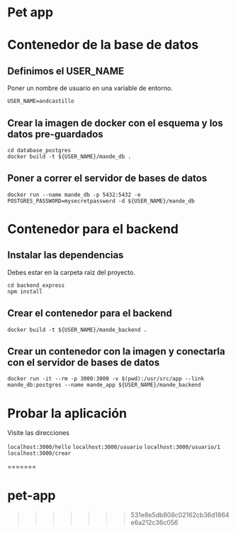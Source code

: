 
# Pet app

# Contenedor de la base de datos

## Definimos el USER_NAME

Poner un nombre de usuario en una variable de entorno. 

`USER_NAME=andcastillo`

## Crear la imagen de docker con el esquema y los datos pre-guardados

```
cd database_postgres
docker build -t ${USER_NAME}/mande_db .
```

## Poner a correr el servidor de bases de datos

```
docker run --name mande_db -p 5432:5432 -e POSTGRES_PASSWORD=mysecretpassword -d ${USER_NAME}/mande_db
```
# Contenedor para el backend

## Instalar las dependencias

Debes estar en la carpeta raìz del proyecto. 

```
cd backend_express
npm install
```

## Crear el contenedor para el backend

`docker build -t ${USER_NAME}/mande_backend .`

## Crear un contenedor con la imagen y conectarla con el servidor de bases de datos

`docker run -it --rm -p 3000:3000 -v $(pwd):/usr/src/app --link mande_db:postgres --name mande_app ${USER_NAME}/mande_backend`

# Probar la aplicación

Visite las direcciones

`localhost:3000/hello`
`localhost:3000/usuario`
`localhost:3000/usuario/1`
`localhost:3000/crear`


=======
# pet-app
>>>>>>> 531e8e5db808c02162cb36d1864e6a212c36c056
